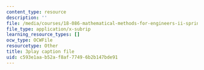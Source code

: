 ```yaml
---
content_type: resource
description: ''
file: /media/courses/18-086-mathematical-methods-for-engineers-ii-spring-2006/c593e1aab52af8af77496b2b147bde91_vIydsgrYGIY.srt
file_type: application/x-subrip
learning_resource_types: []
ocw_type: OCWFile
resourcetype: Other
title: 3play caption file
uid: c593e1aa-b52a-f8af-7749-6b2b147bde91
---
```

